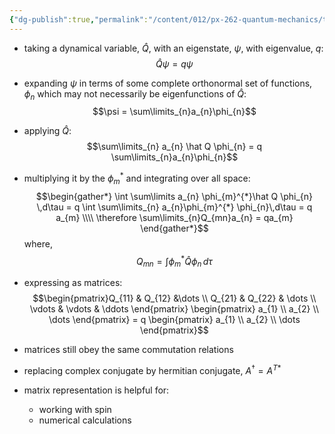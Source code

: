 ```yaml
---
{"dg-publish":true,"permalink":"/content/012/px-262-quantum-mechanics/term-1/g-additional-interactions/px-262-g3-matrix-representation/","noteIcon":"1","created":"2025-08-27T13:14:15.907+01:00","updated":"2024-12-19T18:52:10.000+00:00"}
---
```


- taking a dynamical variable, $\hat Q$, with an eigenstate, $\psi$, with eigenvalue, $q:$
$$\hat Q \psi = q\psi$$
- expanding $\psi$ in terms of some complete orthonormal set of functions, $\phi_n$ which may not necessarily be eigenfunctions of $\hat Q:$
$$\psi = \sum\limits_{n}a_{n}\phi_{n}$$
- applying $\hat Q:$
$$\sum\limits_{n} a_{n} \hat Q \phi_{n} = q \sum\limits_{n}a_{n}\phi_{n}$$
- multiplying it by the $\phi_m^*$ and integrating over all space:
$$\begin{gather*}
\int \sum\limits a_{n} \phi_{m}^{*}\hat Q \phi_{n} \,d\tau = q \int \sum\limits_{n} a_{n}\phi_{m}^{*} \phi_{n}\,d\tau  = q a_{m} \\\\
\therefore \sum\limits_{n}Q_{mn}a_{n} = qa_{m}
\end{gather*}$$
	where,
	$$Q_{mn}= \int \phi_{m}^{*} \hat Q \phi_{n}\,d\tau$$
- expressing as matrices:
$$\begin{pmatrix}Q_{11} & Q_{12} &\dots \\ Q_{21} & Q_{22} & \dots \\ \vdots & \vdots & \ddots \end{pmatrix} \begin{pmatrix} a_{1} \\ a_{2} \\ \dots \end{pmatrix} = q \begin{pmatrix} a_{1} \\ a_{2} \\ \dots \end{pmatrix}$$
- matrices still obey the same commutation relations
- replacing complex conjugate by hermitian conjugate, $A^{\dagger} = A^{T*}$

- matrix representation is helpful for:
	- working with spin
	- numerical calculations

